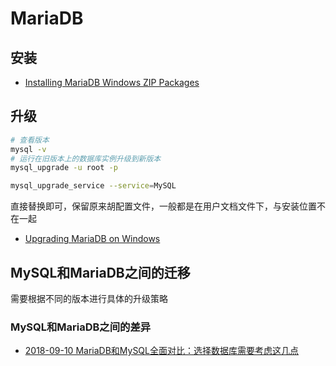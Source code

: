 # MariaDB
<!-- @author DHJT 2018-12-17 -->

## 安装
- [Installing MariaDB Windows ZIP Packages][3]

## 升级
```sh
# 查看版本
mysql -v
# 运行在旧版本上的数据库实例升级到新版本
mysql_upgrade -u root -p

mysql_upgrade_service --service=MySQL
```
直接替换即可，保留原来胡配置文件，一般都是在用户文档文件下，与安装位置不在一起
- [Upgrading MariaDB on Windows][1]

## MySQL和MariaDB之间的迁移
需要根据不同的版本进行具体的升级策略

### MySQL和MariaDB之间的差异
- [2018-09-10 MariaDB和MySQL全面对比：选择数据库需要考虑这几点][4]

[1]: https://mariadb.com/kb/en/library/upgrading-mariadb-on-windows/ 'Upgrading MariaDB on Windows'
[2]: https://mariadb.com/kb/en/library/upgrading-between-minor-versions-on-linux/ 'Upgrading Between Minor Versions on Linux'
[3]: https://mariadb.com/kb/en/library/installing-mariadb-windows-zip-packages/ 'Installing MariaDB Windows ZIP Packages'
[4]: https://cloud.tencent.com/developer/article/1345160 '2018-09-10 MariaDB和MySQL全面对比：选择数据库需要考虑这几点'